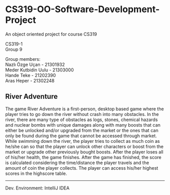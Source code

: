 # CS319-OO-Software-Development-Project
An object oriented project for course CS319


CS319-1  
Group 9  

Group members:  
Nazlı Özge Uçan - 21301932  
Meder Kutbidin Uulu - 21303000  
Hande Teke - 21202390  
Aras Heper - 21302248  

River Adventure
---------------------------------------------------
The game River Adventure is a first-person, desktop based game where the player tries to go down the river without crash into many obstacles. In the river, there are many type of obstacles as logs, stones, chemical hazards and nuclear bombs with unique damages along with many boosts that can either be unlocked and/or upgraded from the market or the ones that can only be found during the game that cannot be accessed through market. While swimming down the river, the player tries to collect as much coin as he/she can so that the player can unlock other characters or boost from the market or upgrade other previously bought boosts. After the player loses all of his/her health, the game finishes. After the game has finished, the score is calculated considering the time/distance the player travels and the amount of coin the player collects. The player can access his/her highest scores in the highscore table.

--------------------------------------------------
Dev. Environment: IntelliJ IDEA
